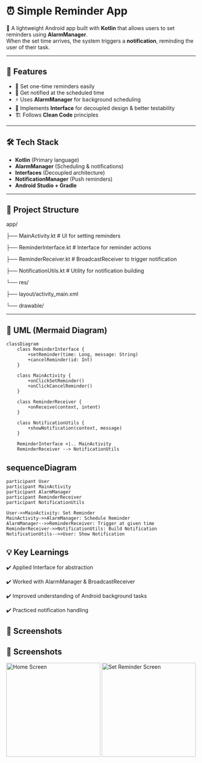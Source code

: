 # ⏰ Simple Reminder App

🚀 A lightweight Android app built with **Kotlin** that allows users to set reminders using **AlarmManager**.  
When the set time arrives, the system triggers a **notification**, reminding the user of their task.  

---

## 🔧 Features
- 📅 Set one-time reminders easily  
- 🔔 Get notified at the scheduled time  
- ⚡ Uses **AlarmManager** for background scheduling  
- 🧩 Implements **Interface** for decoupled design & better testability  
- 🏗️ Follows **Clean Code** principles  

---

## 🛠️ Tech Stack
- **Kotlin** (Primary language)  
- **AlarmManager** (Scheduling & notifications)  
- **Interfaces** (Decoupled architecture)  
- **NotificationManager** (Push reminders)  
- **Android Studio + Gradle**  

---

## 📂 Project Structure

app/

├── MainActivity.kt # UI for setting reminders

├── ReminderInterface.kt # Interface for reminder actions

├── ReminderReceiver.kt # BroadcastReceiver to trigger notification

├── NotificationUtils.kt # Utility for notification building

└── res/

├── layout/activity_main.xml

└── drawable/


---

## 🧩 UML (Mermaid Diagram)

```mermaid
classDiagram
    class ReminderInterface {
        +setReminder(time: Long, message: String)
        +cancelReminder(id: Int)
    }

    class MainActivity {
        +onClickSetReminder()
        +onClickCancelReminder()
    }

    class ReminderReceiver {
        +onReceive(context, intent)
    }

    class NotificationUtils {
        +showNotification(context, message)
    }

    ReminderInterface <|.. MainActivity
    ReminderReceiver --> NotificationUtils
```

## sequenceDiagram
    participant User
    participant MainActivity
    participant AlarmManager
    participant ReminderReceiver
    participant NotificationUtils

    User->>MainActivity: Set Reminder
    MainActivity->>AlarmManager: Schedule Reminder
    AlarmManager-->>ReminderReceiver: Trigger at given time
    ReminderReceiver->>NotificationUtils: Build Notification
    NotificationUtils-->>User: Show Notification

 ##   💡 Key Learnings

✔️ Applied Interface for abstraction

✔️ Worked with AlarmManager & BroadcastReceiver

✔️ Improved understanding of Android background tasks

✔️ Practiced notification handling

## 📸 Screenshots 

## 📱 Screenshots  


    
  <img src="Screenshots/daily_reminder_app_output1.png" alt="Home Screen" width="250"/>
  
  <img src="Screenshots/daily_reminder_app_output2.png" alt="Set Reminder Screen" width="250"/>
  




